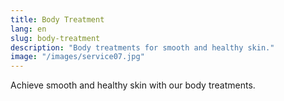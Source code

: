 ```yaml
---
title: Body Treatment
lang: en
slug: body-treatment
description: "Body treatments for smooth and healthy skin."
image: "/images/service07.jpg"
---
```

Achieve smooth and healthy skin with our body treatments.
